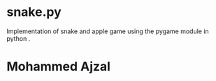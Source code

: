 # snake.py
Implementation of snake and apple game using the pygame module in python .
# Mohammed Ajzal
